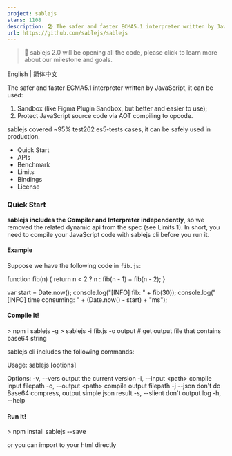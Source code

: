 ```yaml
---
project: sablejs
stars: 1108
description: 🏖️ The safer and faster ECMA5.1 interpreter written by JavaScript
url: https://github.com/sablejs/sablejs
---
```


> 🎉 sablejs 2.0 will be opening all the code, please click to learn more about our milestone and goals.

English | 简体中文

The safer and faster ECMA5.1 interpreter written by JavaScript, it can be used:

1.  Sandbox (like Figma Plugin Sandbox, but better and easier to use);
2.  Protect JavaScript source code via AOT compiling to opcode.

sablejs covered ~95% test262 es5-tests cases, it can be safely used in production.

-   Quick Start
-   APIs
-   Benchmark
-   Limits
-   Bindings
-   License

### Quick Start

**sablejs includes the Compiler and Interpreter independently**, so we removed the related dynamic api from the spec (see Limits 1). In short, you need to compile your JavaScript code with sablejs cli before you run it.

#### Example

Suppose we have the following code in `fib.js`:

function fib(n) {
  return n < 2 ? n : fib(n \- 1) + fib(n \- 2);
}

var start \= Date.now();
console.log("\[INFO\] fib: " + fib(30));
console.log("\[INFO\] time consuming: " + (Date.now() \- start) + "ms");

#### Compile It!

\> npm i sablejs -g
\> sablejs -i fib.js -o output # get output file that contains base64 string

sablejs cli includes the following commands:

Usage: sablejs \[options\]

Options:
  -v, --vers           output the current version
  -i, --input <path\>   compile input filepath
  -o, --output <path\>  compile output filepath
  -j  --json           don't do Base64 compress, output simple json result
  -s, --slient         don't output log
  -h, --help

#### Run It!

\> npm install sablejs --save

or you can import to your html directly

<script src\="https://cdn.jsdelivr.net/npm/sablejs@1.0.8/runtime.js"\></script\>

##### Browser

const VM \= require("sablejs/runtime")();

// import console.log function to vm call
const vm \= new VM();
const vGlobal \= vm.getGlobal();
const vConsole \= vm.createObject();
const vLog \= vm.createFunction("log", function () {
  const temp \= \[\];
  for (let i \= 0; i < arguments.length; i++) {
    temp.push(vm.asString(arguments\[i\]));
  }

  console.log(...temp);
  return vm.createUndefined();
});

vm.setProperty(vConsole, "log", vLog);
vm.setProperty(vGlobal, "console", vConsole);

(async () \=> {
  const resp \= await fetch("<output url>");
  const data \= await resp.text();
  vm.run(data);
  vm.destroy();
})();

##### Node

const VM \= require("sablejs/runtime")();
const fs \= require("fs");

// import console.log function to vm call
const vm \= new VM();
const vGlobal \= vm.getGlobal();
const vConsole \= vm.createObject();
const vLog \= vm.createFunction("log", function () {
  const temp \= \[\];
  for (let i \= 0; i < arguments.length; i++) {
    temp.push(vm.asString(arguments\[i\]));
  }

  console.log(...temp);
  return vm.createUndefined();
});

vm.setProperty(vConsole, "log", vLog);
vm.setProperty(vGlobal, "console", vConsole);

// please run: sablejs -i fib.js -o output
vm.run(fs.readFileSync("./output").toString());
vm.destroy();

### APIs

-   VM.prototype.run(source, isSimpleJSON)
    -   source: String - the compiled result via sablejs compiler
    -   isSimpleJSON: Boolean - if be true, you should use `-j` to make compiler output simple json result, default false.
    -   `return:` undefined

Initialize the VM and execute the compiled source code.

const VM \= require('sablejs/runtime')();
const vm \= new VM();

// source should be base64 string via sablejs compiling
vm.run(\`<compiled source string>\`);

-   VM.prototype.getGlobal()
    -   `return:` Value

Returns the `global` in the VM, which is similar to the `window` in browser and the `global` in Node.js.

const global \= vm.getGlobal();

-   VM.prototype.createUndefined()
    -   `return` Value

Create an `undefined` boxed type.

const vUndefined \= vm.createUndefined();

-   VM.prototype.createNull()
    -   `return:` Value

Create an `null` boxed type.

const vNull \= vm.createNull();

-   VM.prototype.createBoolean(bool)
    -   bool: Boolean
    -   `return` Value

Create an `bool` boxed type.

const vBoolean \= vm.createBoolean(true);

-   VM.prototype.createNumber(num)
    -   num: Number
    -   `return` Value

Create an `number` boxed type.

const vNumber \= vm.createNumber(1024);

-   VM.prototype.createString(str)
    -   str: String
    -   `return` Value

Create an `string` boxed type.

const vString \= vm.createString('Hello World!');

-   VM.prototype.createObject()
    -   `return` Value

Create an `object` boxed type.

const vObject \= vm.createObject();

-   VM.prototype.createArray(length)
    -   length: Number | undefined
    -   `return` Value

Create an `array` boxed type.

const vArray1 \= vm.createArray();
// or
const vArray2 \= vm.createArray(128);

-   VM.prototype.createFunction(name, func)
    -   name: String
    -   func: Function
    -   `return` Value

Create an `funcntion` boxed type. It receives a function name and the specific implementation of the function. Both the `function parameter` and `this` are boxed types in `func`.

const vFunction \= vm.createFunction("trim", function(str) {
  // this is the undefined or new's instannce boxed type
  // str maybe the string boxed type, we need to check it
});

-   VM.prototype.createError(message)
    -   message: String | undefined
    -   `return` Value

Create an `error` boxed type.

const vError1 \= vm.createError();
// or
const vError2 \= vm.createError("unknown error");

-   VM.prototype.createRegExp(pattern, flags)
    -   pattern: String
    -   flags: String | undefined
    -   `return` Value

Create an `regexp` boxed type.

const vRegExp \= vm.createRegExp("\\\\w+", "ig");

-   VM.prototype.createDate()
    -   `return` Value

Create an `date` boxed type.

const vDate \= vm.createDate();

-   VM.prototype.isUndefined(value)
    -   value: Value
    -   `return` Boolean

Used to determine if the type is `undefinend`.

const vUndefined \= vm.createUndefined();
if(vm.isUndefined(vUndefined)) {
  // ...
}

-   VM.prototype.isNull(value)
    -   value: Value
    -   `return` Boolean

Used to determine if the type is `null`.

const vNull \= vm.createNull();
if(vm.isNull(vNull)) {
  // ...
}

-   VM.prototype.isBoolean(value)
    -   value: Value
    -   `return` Boolean

Used to determine if the type is `bool`.

const vBoolean \= vm.createBoolean(true);
if(vm.isBoolean(vBoolean)) {
  // ...
}

-   VM.prototype.isNumber(value)
    -   value: Value
    -   `return` Boolean

Used to determine if the type is `number`.

const vNumber \= vm.createNumber(1024);
if(vm.isNumber(vNumber)) {
  // ...
}

-   VM.prototype.isString(value)
    -   value: Value
    -   `return` Boolean

Used to determine if the type is `string`.

const vString \= vm.createString("Hello World!");
if(vm.isString(vString)) {
  // ...
}

-   VM.prototype.isObject(value)
    -   value: Value
    -   `return` Boolean

Used to determine if the type is `object`.

const vObject \= vm.createObject();
const vArray \= vm.createArray();
if(vm.isObject(vObject) && vm.isObject(vArray)) {
  // ...
}

-   VM.prototype.isArray(value)
    -   value: Value
    -   `return` Boolean

Used to determine if the type is `array`.

const vArray \= vm.createArray();
if(vm.isArray(vArray)) {
  // ...
}

-   VM.prototype.isFunction(value)
    -   value: Value
    -   `return` Boolean

Used to determine if the type is `function`.

const vFunction \= vm.createFunction("log", function(){});
if(vm.isFunction(vFunction)){
  // ...
}

-   VM.prototype.isError(value)
    -   value: Value
    -   `return` Boolean

Used to determine if the type is `error`.

const vError \= vm.createError('unknown error');
if(vm.isError(vError)){
  // ...
}

-   VM.prototype.isRegExp(value)
    -   value: Value
    -   `return` Boolean

Used to determine if the type is `regexp`.

const vRegExp \= vm.createRegExp("\\\\w+", "ig");
if(vm.isRegExp(vRegExp)){
  // ...
}

-   VM.prototype.isDate(value)
    -   value: Value
    -   `return` Boolean

Used to determine if the type is `date`.

const vDate \= vm.createDate();
if(vm.isDate(vDate)){
  // ...
}

-   VM.prototype.asUndefined(value)
    -   value: Value
    -   `return` undefined

Converting `undefined` boxed type to `plain undefined` value.

const vUndefined \= vm.createUndefined();
vm.asUndefined(vUndefined) \=== undefined;

-   VM.prototype.asNull(value)
    -   value: Value
    -   `return` null

Converting `null` boxed type to `plain null` value.

const vNull \= vm.createNull();
vm.asNull(vNull) \=== null;

-   VM.prototype.asBoolean(value)
    -   value: Value
    -   `return` Boolean

Converting `bool` boxed type to `plain bool` value.

const vBoolean \= vm.createBoolean(true);
const boolean \= vm.asBoolean(vBoolean);
if(boolean \=== true) {
  // ...
}

-   VM.prototype.asNumber(value)
    -   value: Value
    -   `return` Number

Converting `number` boxed type to `plain number` value.

const vNumber \= vm.createNumber(1024);
const number \= vm.asNumber(vNumber);
if(number \=== 1024) {
  // ...
}

-   VM.prototype.asString(value)
    -   value: Value
    -   `return` String

Converting `string` boxed type to `plain string` value.

const vString \= vm.createString('Hello World!');
const string \= vm.asString(vString);
if(string \=== 'Hello World!') {
  // ...
}

-   VM.prototype.asObject(value)
    -   value: Value
    -   `return` Object

Converting `object` boxed type to `inner object` value.

const vObject \= vm.createFunction("asObject", function(){});
const object \= vm.asObject(vObject);
if(object.type \=== 12) {
  // ...
}

-   VM.prototype.instanceof(lval, rval)
    -   lval: Value
    -   rval: Value
    -   `return` Boolean

Equivalent to the `instanceof` keyword.

const global \= vm.getGlobal();
const vDateFunc \= vm.getProperty(global, "Date");
const vDate \= vm.createDate();
if(vm.instanceof(vDate, vDateFunc)) {
  // ...
}

-   VM.prototype.typeof(value)
    -   value: Value
    -   `return` String

Equivalent to the `typeof` keyword.

const vString \= vm.createString('Hello World!');
if(vm.typeof(vString) \=== "string") {
  // ...
}

-   VM.prototype.getProperty(value, name)
    -   value: Value
    -   name: String
    -   `return` Value

Get the value of the property of the object. Return is a property boxed type.

const global \= vm.getGlobal();
const vPrint \= vm.getProperty(global, "print");
if(vm.isFunction(vPrint)) {
  // ...
}

-   VM.prototype.setProperty(value, name, property)
    -   value: Value
    -   name: String
    -   property: Value
    -   `return` Value

Assigning the property to object. Return is a property boxed type.

const global \= vm.getGlobal();
const console \= vm.createObject();
const log \= vm.createFunction("log", function() {
  // console.log impl
});

vm.setProperty(console, "log", log);
vm.setProperty(global, "console", console);

-   VM.prototype.deleteProperty(value, name)
    -   value: Value
    -   name: String
    -   `return` Boolean

Delete the property of object.

const global \= vm.getGlobal();
vm.deleteProperty(global, "print");

const vPrint \= vm.getProperty(global, "print");
if(vm.isUndefined(vPrint)) {
  // ...
} 

-   VM.prototype.defineProperty(value, name, desc)
    -   value: Value
    -   name: String
    -   desc: Object
    -   `return` Value

Equivalent to the `Object.defineProperty` function.

const vObject \= vm.createObject();
vm.defineProperty(vObject, "name", { 
  value: vm.createString("sablejs"),
});

const getter \= vm.createFunction("getter", function() {
  return vm.createNumber("101");
});

const setter \= vm.createFunction("setter", function(age) {
  vm.setProperty(this, "\_\_age\_\_", age);
});

vm.defineProperty(vObject, "age", {
  enumerable: false,
  get: getter,
  set: setter,
});

-   VM.prototype.getPrototype(value)
    -   value: Value
    -   `return` Value

Get the prototype of object.

const global \= vm.getGlobal();
const vStringFunc \= vm.getProperty(global, "String");
if(!vm.isUndefined(vStringFunc)) {
  const vTrimStart \= vm.createFunction("trimStart", function() {
    const str \= vm.asString(this);
    return vm.createString(str);
  });

  const vStringFuncProto \= vm.getPrototype(vStringFunc);
  vm.setProperty(vStringFuncProto, "trimStart", vTrimStart);
}

-   VM.prototype.setPrototype(value, prototype)
    -   value: Value
    -   prototype: Value
    -   `return` Value

Set the prototype of object.

const vA \= vm.createFunction("A", function() {});
const vObject \= vm.createObject();

vm.setProperty(vObject, 'name', vm.createString('Hello World!'));
vm.setPrototype(vA, vObject);

-   VM.prototype.throw(value)
    -   value: Value
    -   `return` undefined

Equivalent to the `throw` keyword.

const vError \= vm.createError('unknown error');
vm.throw(vError);

-   VM.prototype.new(func\[, arg1, arg2, arg3...\])
    -   func: Value
    -   arg: Value
    -   `return` Value

Equivalent to the `new` keyword.

const vA \= vm.createFunction('A', function(name) {
  vm.setProperty(this, 'name', name);
});

vm.new(vA, vm.createString("A"));

-   VM.prototype.call(func, thisPtr\[, arg1, arg2, arg3...\])
    -   func: Value
    -   thisPtr: Value | undefined
    -   arg: Value
    -   `return` Value

Equivalent to the `Function.prototype.call` function.

const vLog \= vm.createFunction('log', function() {
  const temp \= \[\];
  for(let i \= 0; i < arguments.length; i++){
    temp.push(vm.asString(arguments\[i\]));
  }
  console.log(...temp); // '1', 1, false
});

vm.call(
  vLog, 
  vm.createUndefined(), 
  vm.createString('1'), 
  vm.createNumber(1), 
  vm.createBoolean(false)
);

-   VM.prototype.destroy
    -   `return` undefined

Destroy the VM instance.

vm.destroy();

### Benchmark

sablejs may be the fastest interpreter written in JavaScript (using v8 benchmark suites):

> Benchmark Enviorment:
> 
> -   Node.js v12.19.0
> -   Golang 1.15.6
> -   GCC 5.4.0 -O3
> -   2.4 GHz Intel Core i9
> -   MacOS Mojave 10.14.6 (18G6032)

sablejs

sval

eval5

quickjs-wasm

goja

Language

JavaScript

JavaScript

JavaScript

C + WebAssembly

Golang

Richards

110

24.9

24.7

376

208

Crypto

114

24.6

20.2

400

104

RayTrace

258

92.2

98.5

471

294

NavierStokes

183

35.9

49.8

665

191

DeltaBlue

120

35.3

29.5

402

276

Total score

148

37.3

37.3

452

202

Baseline

1

▼ 2.96

▼ 2.96

▲ 2.05

▲ 0.36

File Size(KB)

216

152

134

434

\-

Gzip Size(KB)

29

40

34

245

\-

### Limits

1.  Dynamic execution by `eval` and `Function` is forbidden, but passing literal string/number/null and undefined is allowed (the interpreter doesn't contain any compiler).

eval("print('Hello World!')"); // it's ok
eval("var " + "a=1"); // it's ok

var str \= "Hello World!";
eval("print('" + str + "')"); // throw SyntaxError

Function("a", "b", "return a+b"); // it's ok
new Function("a", "b", "return a+b"); // it's ok

var str \= "return a+b";
Function("a", "b", str); // throw SyntaxError
new Function("a", "b", str); // throw SyntaxError

1.  The browser environment relies on native browser functions such as `btoa` / `unescape` / `decodeURIComponent`, etc. if you need support for IE9 or below, you need to add shims.

### Bindings

-   cax2sablejs - Canvas2D rendering engine for sablejs
-   ajax2sablejs - A tiny and simple ajax for sablejs

### License

sablejs JavaScript Engine

Copyright (c) 2020-Now ErosZhao

Permission is hereby granted, free of charge, to any person obtaining a copy of this software and associated documentation files (the "Software"), to deal in the Software without restriction, including without limitation the rights to use, copy, modify, merge, publish, distribute, sublicense, and/or sell copies of the Software, and to permit persons to whom the Software is furnished to do so, subject to the following conditions:

Non-profit projects of individuals or organizations and commercial projects with commercial authorization of the author.

THE SOFTWARE IS PROVIDED "AS IS", WITHOUT WARRANTY OF ANY KIND, EXPRESS OR IMPLIED, INCLUDING BUT NOT LIMITED TO THE WARRANTIES OF MERCHANTABILITY, FITNESS FOR A PARTICULAR PURPOSE AND NONINFRINGEMENT. IN NO EVENT SHALL THE AUTHORS OR COPYRIGHT HOLDERS BE LIABLE FOR ANY CLAIM, DAMAGES OR OTHER LIABILITY, WHETHER IN AN ACTION OF CONTRACT, TORT OR OTHERWISE, ARISING FROM, OUT OF OR IN CONNECTION WITH THE SOFTWARE OR THE USE OR OTHER DEALINGS IN THE SOFTWARE.
